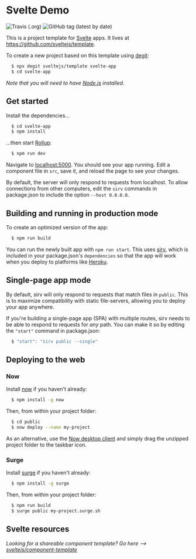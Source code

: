 # Svelte Demo

![Travis (.org)](https://img.shields.io/travis/alaskaairlines/AuroSvelteDemo?style=for-the-badge) ![GitHub tag (latest by date)](https://img.shields.io/github/v/tag/AlaskaAirlines/AuroSvelteDemo?style=for-the-badge)

This is a project template for [Svelte](https://svelte.dev) apps. It lives at https://github.com/sveltejs/template.

To create a new project based on this template using [degit](https://github.com/Rich-Harris/degit):

```bash
  $ npx degit sveltejs/template svelte-app
  $ cd svelte-app
```

*Note that you will need to have [Node.js](https://nodejs.org) installed.*


## Get started

Install the dependencies...

```bash
  $ cd svelte-app
  $ npm install
```

...then start [Rollup](https://rollupjs.org):

```bash
  $ npm run dev
```

Navigate to [localhost:5000](http://localhost:5000). You should see your app running. Edit a component file in `src`, save it, and reload the page to see your changes.

By default, the server will only respond to requests from localhost. To allow connections from other computers, edit the `sirv` commands in package.json to include the option `--host 0.0.0.0`.


## Building and running in production mode

To create an optimized version of the app:

```bash
  $ npm run build
```

You can run the newly built app with `npm run start`. This uses [sirv](https://github.com/lukeed/sirv), which is included in your package.json's `dependencies` so that the app will work when you deploy to platforms like [Heroku](https://heroku.com).


## Single-page app mode

By default, sirv will only respond to requests that match files in `public`. This is to maximize compatibility with static file-servers, allowing you to deploy your app anywhere.

If you're building a single-page app (SPA) with multiple routes, sirv needs to be able to respond to requests for *any* path. You can make it so by editing the `"start"` command in package.json:

```js
  $ "start": "sirv public --single"
```


## Deploying to the web

### Now

Install [now](https://zeit.co/now) if you haven't already:

```bash
  $ npm install -g now
```

Then, from within your project folder:

```bash
  $ cd public
  $ now deploy --name my-project
```

As an alternative, use the [Now desktop client](https://zeit.co/download) and simply drag the unzipped project folder to the taskbar icon.

### Surge

Install [surge](https://surge.sh/) if you haven't already:

```bash
  $ npm install -g surge
```

Then, from within your project folder:

```bash
  $ npm run build
  $ surge public my-project.surge.sh
```

## Svelte resources 

*Looking for a shareable component template? Go here --> [sveltejs/component-template](https://github.com/sveltejs/component-template)*
